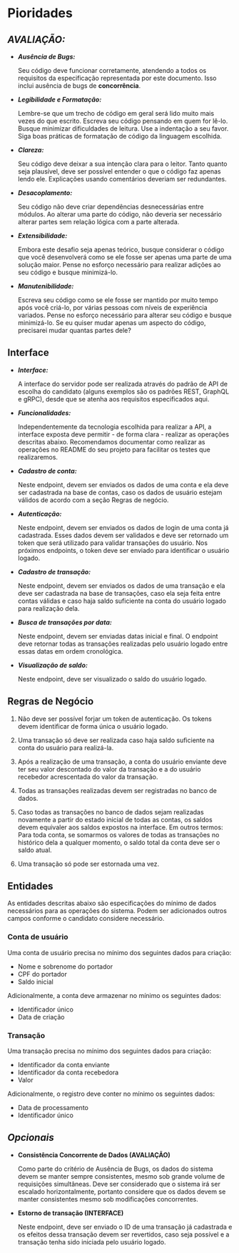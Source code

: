 # Pioridades

  ## ***AVALIAÇÃO:***

  * ***Ausência de Bugs:***

      Seu código deve funcionar corretamente, atendendo a todos os requisitos da especificação representada por este documento. Isso inclui ausência de bugs de **concorrência**.

  * ***Legibilidade e Formatação:***

      Lembre-se que um trecho de código em geral será lido muito mais vezes do que escrito. Escreva seu código pensando em quem for lê-lo. Busque minimizar dificuldades de leitura. Use a indentação a seu favor. Siga boas práticas de formatação de código da linguagem escolhida.

  * ***Clareza:***

      Seu código deve deixar a sua intenção clara para o leitor. Tanto quanto seja plausível, deve ser possível entender o que o código faz apenas lendo ele. Explicações usando comentários deveriam ser redundantes.

  * ***Desacoplamento:***

      Seu código não deve criar dependências desnecessárias entre módulos. Ao alterar uma parte do código, não deveria ser necessário alterar partes sem relação lógica com a parte alterada.

  * ***Extensibilidade:***

      Embora este desafio seja apenas teórico, busque considerar o código que você desenvolverá como se ele fosse ser apenas uma parte de uma solução maior. Pense no esforço necessário para realizar adições ao seu código e busque minimizá-lo.

  * ***Manutenibilidade:***

      Escreva seu código como se ele fosse ser mantido por muito tempo após você criá-lo, por várias pessoas com níveis de experiência variados. Pense no esforço necessário para alterar seu código e busque minimizá-lo. Se eu quiser mudar apenas um aspecto do código, precisarei mudar quantas partes dele?

  ## Interface

  * ***Interface:***

    A interface do servidor pode ser realizada através do padrão de API de escolha do candidato (alguns exemplos são os padrões REST, GraphQL e gRPC), desde que se atenha aos requisitos especificados aqui.

  * ***Funcionalidades:***

    Independentemente da tecnologia escolhida para realizar a API, a interface exposta deve permitir - de forma clara - realizar as operações descritas abaixo. Recomendamos documentar como realizar as operações no README do seu projeto para facilitar os testes que realizaremos.

  * ***Cadastro de conta:***

    Neste endpoint, devem ser enviados os dados de uma conta e ela deve ser cadastrada na base de contas, caso os dados de usuário estejam válidos de acordo com a seção Regras de negócio.

  * ***Autenticação:***

    Neste endpoint, devem ser enviados os dados de login de uma conta já cadastrada. Esses dados devem ser validados e deve ser retornado um token que será utilizado para validar transações do usuário. Nos próximos endpoints, o token deve ser enviado para identificar o usuário logado.

  * ***Cadastro de transação:***

    Neste endpoint, devem ser enviados os dados de uma transação e ela deve ser cadastrada na base de transações, caso ela seja feita entre contas válidas e caso haja saldo suficiente na conta do usuário logado para realização dela.

  * ***Busca de transações por data:***

    Neste endpoint, devem ser enviadas datas inicial e final. O endpoint deve retornar todas as transações realizadas pelo usuário logado entre essas datas em ordem cronológica.

  * ***Visualização de saldo:***

    Neste endpoint, deve ser visualizado o saldo do usuário logado.

  ## Regras de Negócio


  1. Não deve ser possível forjar um token de autenticação. Os tokens devem identificar de forma única o usuário logado.

  2. Uma transação só deve ser realizada caso haja saldo suficiente na conta do usuário para realizá-la.
    
  3. Após a realização de uma transação, a conta do usuário enviante deve ter seu valor descontado do valor da transação e a do usuário recebedor acrescentada do valor da transação.
    
  4. Todas as transações realizadas devem ser registradas no banco de dados.
    
  5. Caso todas as transações no banco de dados sejam realizadas novamente a partir do estado inicial de todas as contas, os saldos devem equivaler aos saldos expostos na interface. Em outros termos: Para toda conta, se somarmos os valores de todas as transações no histórico dela a qualquer momento, o saldo total da conta deve ser o saldo atual.
    
6. Uma transação só pode ser estornada uma vez.

## Entidades

As entidades descritas abaixo são especificações do mínimo de dados necessários para as operações do sistema. Podem ser adicionados outros campos conforme o candidato considere necessário.

### **Conta de usuário**

Uma conta de usuário precisa no mínimo dos seguintes dados para criação:

- Nome e sobrenome do portador
- CPF do portador
- Saldo inicial

Adicionalmente, a conta deve armazenar no mínimo os seguintes dados:

- Identificador único
- Data de criação

### **Transação**

Uma transação precisa no mínimo dos seguintes dados para criação:

- Identificador da conta enviante	
- Identificador da conta recebedora
- Valor

Adicionalmente, o registro deve conter no mínimo os seguintes dados:

- Data de processamento
- Identificador único

## ***Opcionais***

- **Consistência Concorrente de Dados (AVALIAÇÃO)**

  Como parte do critério de Ausência de Bugs, os dados do sistema devem se manter sempre consistentes, mesmo sob grande volume de requisições simultâneas. Deve ser considerado que o sistema irá ser escalado horizontalmente, portanto considere que os dados devem se manter consistentes mesmo sob modificações concorrentes.

- **Estorno de transação (INTERFACE)**

  Neste endpoint, deve ser enviado o ID de uma transação já cadastrada e os efeitos dessa transação devem ser revertidos, caso seja possível e a transação tenha sido iniciada pelo usuário logado.